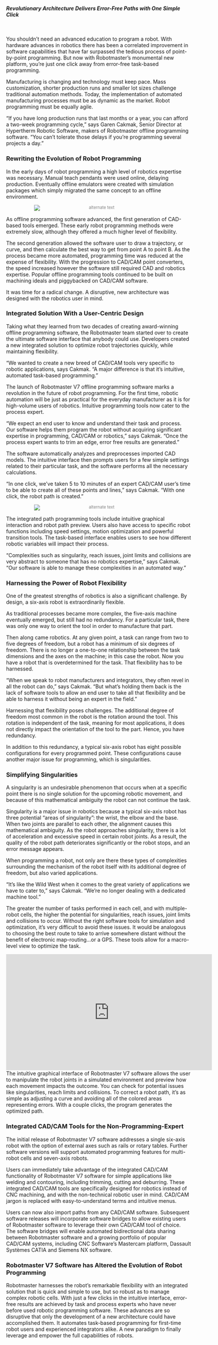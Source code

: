 #### *Revolutionary Architecture Delivers Error-Free Paths with One Simple Click*
<br>

You shouldn’t need an advanced education to program a robot. With hardware advances in robotics there has been a correlated improvement in software capabilities that have far surpassed the tedious process of point-by-point programming. But now with Robotmaster’s monumental new platform, you’re just one click away from error-free task-based programming.

Manufacturing is changing and technology must keep pace. Mass customization, shorter production runs and smaller lot sizes challenge traditional automation methods. Today, the implementation of automated manufacturing processes must be as dynamic as the market. Robot programming must be equally agile.

“If you have long production runs that last months or a year, you can afford a two-week programming cycle,” says Garen Cakmak, Senior Director at Hypertherm Robotic Software, makers of Robotmaster offline programming software. “You can’t tolerate those delays if you’re programming several projects a day.”

### Rewriting the Evolution of Robot Programming

In the early days of robot programming a high level of robotics expertise was necessary. Manual teach pendants were used online, delaying production. Eventually offline emulators were created with simulation packages which simply migrated the same concept to an offline environment.

<div style="font-size:80%; text-align: center; float:center;margin-bottom: 1em;color:grey;"><img src="/img/blog/2018-evolution-chart.jpg" alt="alternate text" style="max-width:70%; display: block;margin-bottom: 0.2em; margin-left: auto; margin-right: auto;"></div>

As offline programming software advanced, the first generation of CAD-based tools emerged. These early robot programming methods were extremely slow, although they offered a much higher level of flexibility. 

The second generation allowed the software user to draw a trajectory, or curve, and then calculate the best way to get from point A to point B. As the process became more automated, programming time was reduced at the expense of flexibility. With the progression to CAD/CAM point converters, the speed increased however the software still required CAD and robotics expertise. Popular offline programming tools continued to be built on machining ideals and piggybacked on CAD/CAM software. 

It was time for a radical change. A disruptive, new architecture was designed with the robotics user in mind. 

### Integrated Solution With a User-Centric Design

Taking what they learned from two decades of creating award-winning offline programming software, the Robotmaster team started over to create the ultimate software interface that anybody could use. Developers created a new integrated solution to optimize robot trajectories quickly, while maintaining flexibility.

“We wanted to create a new breed of CAD/CAM tools very specific to robotic applications, says Cakmak. “A major difference is that it’s intuitive, automated task-based programming.”

The launch of Robotmaster V7 offline programming software marks a revolution in the future of robot programming. For the first time, robotic automation will be just as practical for the everyday manufacturer as it is for high-volume users of robotics. Intuitive programming tools now cater to the process expert.

“We expect an end user to know and understand their task and process. Our software helps them program the robot without acquiring significant expertise in programming, CAD/CAM or robotics,” says Cakmak. “Once the process expert wants to trim an edge, error free results are generated.”

The software automatically analyzes and preprocesses imported CAD models. The intuitive interface then prompts users for a few simple settings related to their particular task, and the software performs all the necessary calculations.

“In one click, we’ve taken 5 to 10 minutes of an expert CAD/CAM user’s time to be able to create all of these points and lines,” says Cakmak. “With one click, the robot path is created.”

<div style="font-size:80%; text-align: center; float:center;margin-bottom: 1em;color:grey;"><img src="/img/blog/path3.png" alt="alternate text" style="max-width:70%; display: block;margin-bottom: 0.2em; margin-left: auto; margin-right: auto;"></div>

The integrated path programming tools include intuitive graphical interaction and robot path preview. Users also have access to specific robot functions including speed settings, motion optimization and powerful transition tools. The task-based interface enables users to see how different robotic variables will impact their process.

“Complexities such as singularity, reach issues, joint limits and collisions are very abstract to someone that has no robotics expertise,” says Cakmak. “Our software is able to manage these complexities in an automated way.”

### Harnessing the Power of Robot Flexibility

One of the greatest strengths of robotics is also a significant challenge. By design, a six-axis robot is extraordinarily flexible.  

As traditional processes became more complex, the five-axis machine eventually emerged, but still had no redundancy. For a particular task, there was only one way to orient the tool in order to manufacture that part. 

Then along came robotics. At any given point, a task can range from two to five degrees of freedom, but a robot has a minimum of six degrees of freedom. There is no longer a one-to-one relationship between the task dimensions and the axes on the machine; in this case the robot. Now you have a robot that is overdetermined for the task. That flexibility has to be harnessed.

“When we speak to robot manufacturers and integrators, they often revel in all the robot can do,” says Cakmak. “But what’s holding them back is the lack of software tools to allow an end user to take all that flexibility and be able to harness it without being an expert in the field.”

Harnessing that flexibility poses challenges. The additional degree of freedom most common in the robot is the rotation around the tool. This rotation is independent of the task, meaning for most applications, it does not directly impact the orientation of the tool to the part. Hence, you have redundancy.  

In addition to this redundancy, a typical six-axis robot has eight possible configurations for every programmed point. These configurations cause another major issue for programming, which is singularities.

### Simplifying Singularities

A singularity is an undesirable phenomenon that occurs when at a specific point there is no single solution for the upcoming robotic movement, and because of this mathematical ambiguity the robot can not continue the task.

Singularity is a major issue in robotics because a typical six-axis robot has three potential “areas of singularity”: the wrist, the elbow and the base. When two joints are parallel to each other, the alignment causes this mathematical ambiguity.  As the robot approaches singularity, there is a lot of acceleration and excessive speed in certain robot joints. As a result, the quality of the robot path deteriorates significantly or the robot stops, and an error message appears.

When programming a robot, not only are there these types of complexities surrounding the mechanism of the robot itself with its additional degree of freedom, but also varied applications.

“It’s like the Wild West when it comes to the great variety of applications we have to cater to,” says Cakmak. “We’re no longer dealing with a dedicated machine tool.”

The greater the number of tasks performed in each cell, and with multiple-robot cells, the higher the potential for singularities, reach issues, joint limits and collisions to occur. Without the right software tools for simulation and optimization, it’s very difficult to avoid these issues. It would be analogous to choosing the best route to take to arrive somewhere distant without the benefit of electronic map-routing...or a GPS. These tools allow for a macro-level view to optimize the task. 

<div align="center"><iframe width="560" height="315" align="middle" src="https://www.youtube.com/embed/2RuAEZ8DsUY" frameborder="0" allow="autoplay; encrypted-media" allowfullscreen></iframe>

<div align="left">
The intuitive graphical interface of Robotmaster V7 software allows the user to manipulate the robot joints in a simulated environment and preview how each movement impacts the outcome. You can check for potential issues like singularities, reach limits and collisions. To correct a robot path, it’s as simple as adjusting a curve and avoiding all of the colored areas representing errors. With a couple clicks, the program generates the optimized path.

### Integrated CAD/CAM Tools for the Non-Programming-Expert

The initial release of Robotmaster V7 software addresses a single six-axis robot with the option of external axes such as rails or rotary tables. Further software versions will support automated programming features for multi-robot cells and seven-axis robots.

Users can immediately take advantage of the integrated CAD/CAM functionality of Robotmaster V7 software for simple applications like welding and contouring, including trimming, cutting and deburring. These integrated CAD/CAM tools are specifically designed for robotics instead of CNC machining, and with the non-technical robotic user in mind. CAD/CAM jargon is replaced with easy-to-understand terms and intuitive menus. 

Users can now also import paths from any CAD/CAM software. Subsequent software releases will incorporate software bridges to allow existing users of Robotmaster software to leverage their own CAD/CAM tool of choice. The software bridges will enable automated bidirectional data sharing between Robotmaster software and a growing portfolio of popular CAD/CAM systems, including CNC Software’s Mastercam platform, Dassault Systèmes CATIA and Siemens NX software.

### Robotmaster V7 Software has Altered the Evolution of Robot Programming

Robotmaster harnesses the robot’s remarkable flexibility with an integrated solution that is quick and simple to use, but so robust as to manage complex robotic cells. With just a few clicks in the intuitive interface, error-free results are achieved by task and process experts who have never before used robotic programming software. These advances are so disruptive that only the development of a new architecture could have accomplished them. It automates task-based programming for first-time robot users and experienced integrators alike. A new paradigm to finally leverage and empower the full capabilities of robots.
